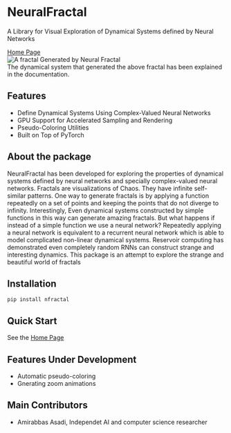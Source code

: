 # NeuralFractal
A Library for Visual Exploration of Dynamical Systems defined by Neural Networks

[Home Page](https://amirabbasasadi.github.io/neural-fractal/)  
![A fractal Generated by Neural Fractal](https://user-images.githubusercontent.com/8543469/148009825-7c22991e-e33f-4efb-be6f-69db5fc15001.png)  
The dynamical system that generated the above fractal has been explained in the documentation.  

## Features
- Define Dynamical Systems Using Complex-Valued Neural Networks
- GPU Support for Accelerated Sampling and Rendering
- Pseudo-Coloring Utilities
- Built on Top of PyTorch

## About the package
NeuralFractal has been developed for exploring the properties of dynamical systems defined by neural networks and specially complex-valued neural networks. Fractals are visualizations of Chaos. They have infinite self-similar patterns. One way to generate fractals is by applying a function repeatedly on a set of points and keeping the points that do not diverge to infinity. Interestingly, Even dynamical systems constructed by simple functions in this way can generate amazing fractals. But what happens if instead of a simple function we use a neural network? Repeatedly applying a neural network is equivalent to a recurrent neural network which is able to model complicated non-linear dynamical systems. Reservoir computing has demonstrated even completely random RNNs can construct strange and interesting dynamics. This package is an attempt to explore the strange and beautiful world of fractals

## Installation
```
pip install nfractal
```

## Quick Start
See the [Home Page](https://amirabbasasadi.github.io/neural-fractal/)


## Features Under Development
- Automatic pseudo-coloring
- Gnerating zoom animations

## Main Contributors
- Amirabbas Asadi, Independet AI and computer science researcher
